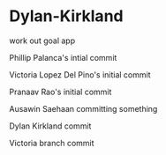 # Dylan-Kirkland
work out goal app

Phillip Palanca's intial commit 

Victoria Lopez Del Pino's initial commit

Pranaav Rao's initial commit

Ausawin Saehaan committing something

Dylan Kirkland commit

Victoria branch commit
